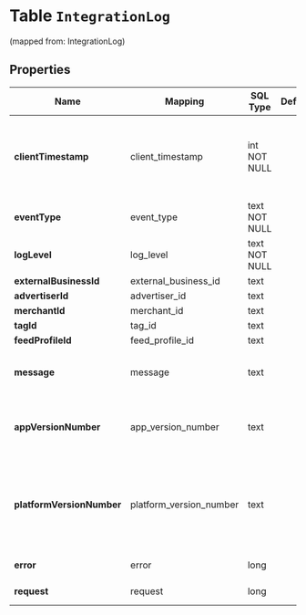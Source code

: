
# Table `IntegrationLog`
(mapped from: IntegrationLog)

## Properties
Name | Mapping | SQL Type | Default | Type | Description | Notes
---- | ------- | -------- | ------- | ---- | ----------- | -----
**clientTimestamp** | client_timestamp | int NOT NULL |  | **kotlin.Int** | Timestamp in milliseconds of when the log was executed at the client. | 
**eventType** | event_type | text NOT NULL |  | [**event_type**](#EventType) | Log event type | 
**logLevel** | log_level | text NOT NULL |  | [**log_level**](#LogLevel) | Log level type | 
**externalBusinessId** | external_business_id | text |  | **kotlin.String** |  |  [optional]
**advertiserId** | advertiser_id | text |  | **kotlin.String** |  |  [optional]
**merchantId** | merchant_id | text |  | **kotlin.String** |  |  [optional]
**tagId** | tag_id | text |  | **kotlin.String** |  |  [optional]
**feedProfileId** | feed_profile_id | text |  | **kotlin.String** |  |  [optional]
**message** | message | text |  | **kotlin.String** | Explanation of the event that occured. |  [optional]
**appVersionNumber** | app_version_number | text |  | **kotlin.String** | Version number of the integration application. |  [optional]
**platformVersionNumber** | platform_version_number | text |  | **kotlin.String** | Version number of the platform the integration application is running on. |  [optional]
**error** | error | long |  | [**IntegrationLogClientError**](IntegrationLogClientError.md) |  |  [optional] [foreignkey]
**request** | request | long |  | [**IntegrationLogClientRequest**](IntegrationLogClientRequest.md) |  |  [optional] [foreignkey]















